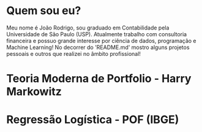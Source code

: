 # Quem sou eu?
Meu nome é João Rodrigo, sou graduado em Contabilidade pela Universidade de São Paulo (USP). Atualmente trabalho com consultoria financeira e possuo grande interesse por ciência de dados, programação e Machine Learning!
No decorrer do 'README.md' mostro alguns projetos pessoais e outros que realizei no âmbito profissional!

# Teoria Moderna de Portfolio - Harry Markowitz




# Regressão Logística - POF (IBGE)




